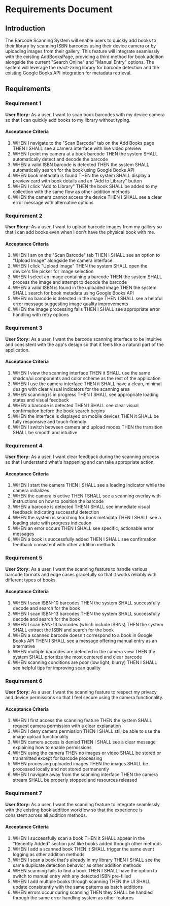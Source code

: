 # Requirements Document

## Introduction

The Barcode Scanning System will enable users to quickly add books to their library by scanning ISBN barcodes using their device camera or by uploading images from their gallery. This feature will integrate seamlessly with the existing AddBooksPage, providing a third method for book addition alongside the current "Search Online" and "Manual Entry" options. The system will leverage the react-zxing library for barcode detection and the existing Google Books API integration for metadata retrieval.

## Requirements

### Requirement 1

**User Story:** As a user, I want to scan book barcodes with my device camera so that I can quickly add books to my library without typing.

#### Acceptance Criteria

1. WHEN I navigate to the "Scan Barcode" tab on the Add Books page THEN I SHALL see a camera interface with live video preview
2. WHEN I point my camera at a book barcode THEN the system SHALL automatically detect and decode the barcode
3. WHEN a valid ISBN barcode is detected THEN the system SHALL automatically search for the book using Google Books API
4. WHEN book metadata is found THEN the system SHALL display a preview card with book details and an "Add to Library" button
5. WHEN I click "Add to Library" THEN the book SHALL be added to my collection with the same flow as other addition methods
6. WHEN the camera cannot access the device THEN I SHALL see a clear error message with alternative options

### Requirement 2

**User Story:** As a user, I want to upload barcode images from my gallery so that I can add books even when I don't have the physical book with me.

#### Acceptance Criteria

1. WHEN I am on the "Scan Barcode" tab THEN I SHALL see an option to "Upload Image" alongside the camera interface
2. WHEN I click "Upload Image" THEN the system SHALL open the device's file picker for image selection
3. WHEN I select an image containing a barcode THEN the system SHALL process the image and attempt to decode the barcode
4. WHEN a valid ISBN is found in the uploaded image THEN the system SHALL search for book metadata using Google Books API
5. WHEN no barcode is detected in the image THEN I SHALL see a helpful error message suggesting image quality improvements
6. WHEN the image processing fails THEN I SHALL see appropriate error handling with retry options

### Requirement 3

**User Story:** As a user, I want the barcode scanning interface to be intuitive and consistent with the app's design so that it feels like a natural part of the application.

#### Acceptance Criteria

1. WHEN I view the scanning interface THEN it SHALL use the same shadcn/ui components and color scheme as the rest of the application
2. WHEN I use the camera interface THEN it SHALL have a clean, minimal design with clear visual indicators for the scanning area
3. WHEN scanning is in progress THEN I SHALL see appropriate loading states and visual feedback
4. WHEN a barcode is detected THEN I SHALL see clear visual confirmation before the book search begins
5. WHEN the interface is displayed on mobile devices THEN it SHALL be fully responsive and touch-friendly
6. WHEN I switch between camera and upload modes THEN the transition SHALL be smooth and intuitive

### Requirement 4

**User Story:** As a user, I want clear feedback during the scanning process so that I understand what's happening and can take appropriate action.

#### Acceptance Criteria

1. WHEN I start the camera THEN I SHALL see a loading indicator while the camera initializes
2. WHEN the camera is active THEN I SHALL see a scanning overlay with instructions on how to position the barcode
3. WHEN a barcode is detected THEN I SHALL see immediate visual feedback indicating successful detection
4. WHEN the system is searching for book metadata THEN I SHALL see a loading state with progress indication
5. WHEN an error occurs THEN I SHALL see specific, actionable error messages
6. WHEN a book is successfully added THEN I SHALL see confirmation feedback consistent with other addition methods

### Requirement 5

**User Story:** As a user, I want the scanning feature to handle various barcode formats and edge cases gracefully so that it works reliably with different types of books.

#### Acceptance Criteria

1. WHEN I scan ISBN-10 barcodes THEN the system SHALL successfully decode and search for the book
2. WHEN I scan ISBN-13 barcodes THEN the system SHALL successfully decode and search for the book
3. WHEN I scan EAN-13 barcodes (which include ISBNs) THEN the system SHALL extract the ISBN and search for the book
4. WHEN a scanned barcode doesn't correspond to a book in Google Books API THEN I SHALL see a message offering manual entry as an alternative
5. WHEN multiple barcodes are detected in the camera view THEN the system SHALL prioritize the most centered and clear barcode
6. WHEN scanning conditions are poor (low light, blurry) THEN I SHALL see helpful tips for improving scan quality

### Requirement 6

**User Story:** As a user, I want the scanning feature to respect my privacy and device permissions so that I feel secure using the camera functionality.

#### Acceptance Criteria

1. WHEN I first access the scanning feature THEN the system SHALL request camera permission with a clear explanation
2. WHEN I deny camera permission THEN I SHALL still be able to use the image upload functionality
3. WHEN camera access is denied THEN I SHALL see a clear message explaining how to enable permissions
4. WHEN using the camera THEN no images or video SHALL be stored or transmitted except for barcode processing
5. WHEN processing uploaded images THEN the images SHALL be processed locally and not stored permanently
6. WHEN I navigate away from the scanning interface THEN the camera stream SHALL be properly stopped and resources released

### Requirement 7

**User Story:** As a user, I want the scanning feature to integrate seamlessly with the existing book addition workflow so that the experience is consistent across all addition methods.

#### Acceptance Criteria

1. WHEN I successfully scan a book THEN it SHALL appear in the "Recently Added" section just like books added through other methods
2. WHEN I add a scanned book THEN it SHALL trigger the same event logging as other addition methods
3. WHEN I scan a book that's already in my library THEN I SHALL see the same duplicate detection behavior as other addition methods
4. WHEN scanning fails to find a book THEN I SHALL have the option to switch to manual entry with any detected ISBN pre-filled
5. WHEN I add multiple books through scanning THEN the UI SHALL update consistently with the same patterns as batch additions
6. WHEN errors occur during scanning THEN they SHALL be handled through the same error handling system as other features